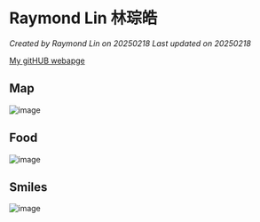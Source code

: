 # Raymond Lin 林琮皓

*Created by Raymond Lin on 20250218 Last updated on 20250218*

[My gitHUB webapge](https://rk10355177.github.io/) 


## Map
![image](https://github.com/user-attachments/assets/14984bd8-bde6-4656-ab57-400a55cd94a7)



## Food
![image](https://github.com/user-attachments/assets/239b639a-0a18-4b8e-8ce9-5a4e53635917)


## Smiles
![image](https://github.com/user-attachments/assets/a29677fd-7c95-4c40-a37a-9ee8179f744e)

